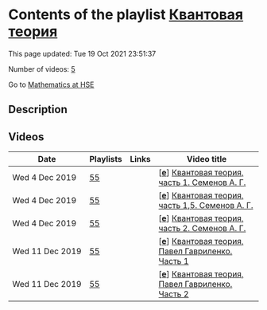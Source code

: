 # Contents of the playlist [Квантовая теория](https://www.youtube.com/playlist?list=PLq3E5oubNNoCq74laUR6FxFWejlOOYUA0)

This page updated: Tue 19 Oct 2021 23:51:37

Number of videos: [5](#videos)

Go to [Mathematics at HSE](../README.md)

## Description



## Videos

|Date|Playlists|Links|Video title|
|---|---|---|---|
| Wed&nbsp;4&nbsp;Dec&nbsp;2019 | [55](../playlists/55 "Квантовая теория") |  | [[**e**](https://studio.youtube.com/video/R3gmfMLBVCk/edit "Edit")] [Квантовая теория, часть 1. Семенов А. Г.](https://www.youtube.com/watch?v=R3gmfMLBVCk&list=PLq3E5oubNNoCq74laUR6FxFWejlOOYUA0) |
| Wed&nbsp;4&nbsp;Dec&nbsp;2019 | [55](../playlists/55 "Квантовая теория") |  | [[**e**](https://studio.youtube.com/video/zHBUG3-Z6l4/edit "Edit")] [Квантовая теория, часть 1,5. Семенов А. Г.](https://www.youtube.com/watch?v=zHBUG3-Z6l4&list=PLq3E5oubNNoCq74laUR6FxFWejlOOYUA0) |
| Wed&nbsp;4&nbsp;Dec&nbsp;2019 | [55](../playlists/55 "Квантовая теория") |  | [[**e**](https://studio.youtube.com/video/JjJ1TfFrerU/edit "Edit")] [Квантовая теория, часть 2. Семенов А. Г.](https://www.youtube.com/watch?v=JjJ1TfFrerU&list=PLq3E5oubNNoCq74laUR6FxFWejlOOYUA0) |
| Wed&nbsp;11&nbsp;Dec&nbsp;2019 | [55](../playlists/55 "Квантовая теория") |  | [[**e**](https://studio.youtube.com/video/nvShCjTorbM/edit "Edit")] [Квантовая теория, Павел Гавриленко. Часть 1](https://www.youtube.com/watch?v=nvShCjTorbM&list=PLq3E5oubNNoCq74laUR6FxFWejlOOYUA0) |
| Wed&nbsp;11&nbsp;Dec&nbsp;2019 | [55](../playlists/55 "Квантовая теория") |  | [[**e**](https://studio.youtube.com/video/BPZDcciAK3Q/edit "Edit")] [Квантовая теория, Павел Гавриленко. Часть 2](https://www.youtube.com/watch?v=BPZDcciAK3Q&list=PLq3E5oubNNoCq74laUR6FxFWejlOOYUA0) |
